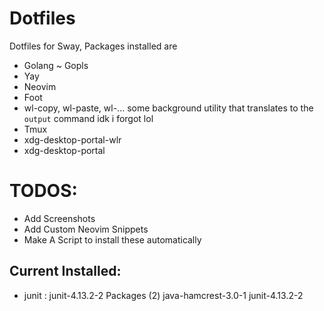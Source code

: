 # Dotfiles
Dotfiles for Sway, Packages installed are

- Golang ~ Gopls
- Yay
- Neovim
- Foot 
- wl-copy, wl-paste, wl-... some background utility that translates to the `output` command idk i forgot lol
- Tmux
- xdg-desktop-portal-wlr
- xdg-desktop-portal


# TODOS:

- Add Screenshots
- Add Custom Neovim Snippets
- Make A Script to install these automatically

## Current Installed:
- junit : junit-4.13.2-2
Packages (2) java-hamcrest-3.0-1  junit-4.13.2-2


